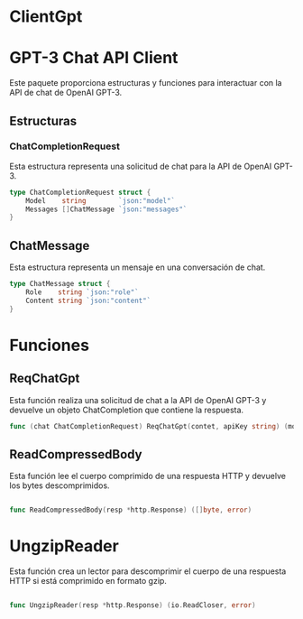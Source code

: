 # ClientGpt



# GPT-3 Chat API Client

Este paquete proporciona estructuras y funciones para interactuar con la API de chat de OpenAI GPT-3.

## Estructuras

### ChatCompletionRequest

Esta estructura representa una solicitud de chat para la API de OpenAI GPT-3.

```go
type ChatCompletionRequest struct {
	Model    string        `json:"model"`
	Messages []ChatMessage `json:"messages"`
}
```
## ChatMessage

Esta estructura representa un mensaje en una conversación de chat.

```go
type ChatMessage struct {
	Role    string `json:"role"`
	Content string `json:"content"`
}
```


# Funciones

## ReqChatGpt

Esta función realiza una solicitud de chat a la API de OpenAI GPT-3 y devuelve un objeto ChatCompletion que contiene la respuesta.

```go
func (chat ChatCompletionRequest) ReqChatGpt(contet, apiKey string) (model.ChatCompletion, error)

```

## ReadCompressedBody
Esta función lee el cuerpo comprimido de una respuesta HTTP y devuelve los bytes descomprimidos.

```go

func ReadCompressedBody(resp *http.Response) ([]byte, error)

```


# UngzipReader
Esta función crea un lector para descomprimir el cuerpo de una respuesta HTTP si está comprimido en formato gzip.

```go

func UngzipReader(resp *http.Response) (io.ReadCloser, error)

```